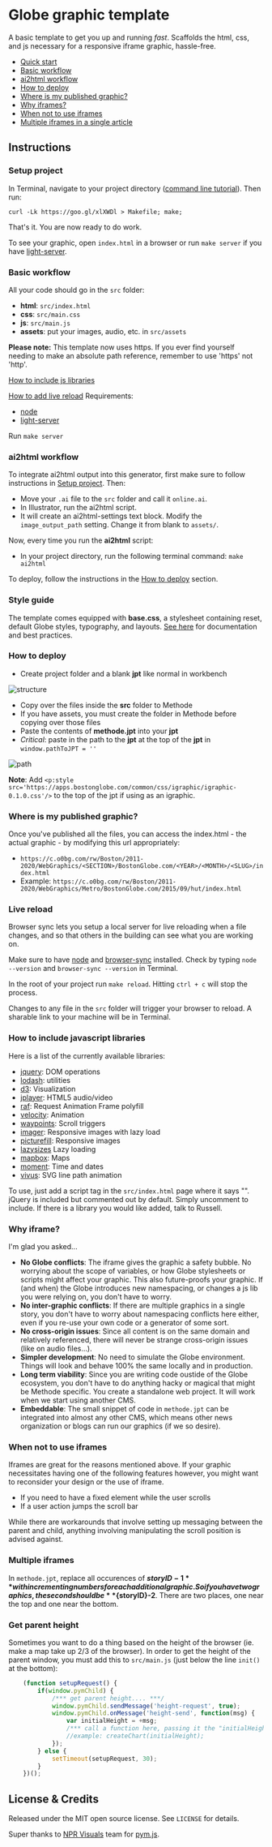 # Globe graphic template
A basic template to get you up and running *fast*. Scaffolds the html, css, and js necessary for a responsive iframe graphic, hassle-free.

- [Quick start](#instructions)
- [Basic workflow](#basic-workflow)
- [ai2html workflow](#ai2html-workflow)
- [How to deploy](#how-to-deploy)
- [Where is my published graphic?](#where-is-my-published-graphic)
- [Why iframes?](#why-iframe)
- [When not to use iframes](#when-not-to-use-iframes)
- [Multiple iframes in a single article](#multiple-iframes)

## Instructions
### Setup project
In Terminal, navigate to your project directory ([command line tutorial](https://github.com/BostonGlobe/news-apps-docs/tree/master/bash-basics)). Then run:

    curl -Lk https://goo.gl/xlXWDl > Makefile; make;

That's it. You are now ready to do work.

To see your graphic, open `index.html` in a browser or run `make server` if you have [light-server](#live-reload).

### Basic workflow
All your code should go in the `src` folder:
- **html**: `src/index.html`
- **css**: `src/main.css`
- **js**: `src/main.js`
- **assets**: put your images, audio, etc. in `src/assets`

**Please note:**
This template now uses https. If you ever find yourself needing to make an absolute path reference, remember to use 'https' not 'http'.

[How to include js libraries](#how-to-include-javascript-libraries)

[How to add live reload](#live-reload)
Requirements:
* [node](http://nodejs.org)
* [light-server](https://www.npmjs.com/package/light-server)

Run `make server`

### ai2html workflow
To integrate ai2html output into this generator, first make sure to follow instructions in [Setup project](#setup-project). Then:
- Move your `.ai` file to the `src` folder and call it `online.ai`.
- In Illustrator, run the ai2html script.
- It will create an ai2html-settings text block. Modify the `image_output_path` setting. Change it from blank to `assets/`.

Now, every time you run the **ai2html** script:
- In your project directory, run the following terminal command: `make ai2html`

To deploy, follow the instructions in the [How to deploy](#how-to-deploy) section.

### Style guide
The template comes equipped with **base.css**, a stylesheet containing reset, default Globe styles, typography, and layouts. [See here](https://bostonglobe.github.io/news-apps-style-guide) for documentation and best practices.

### How to deploy
- Create project folder and a blank **jpt** like normal in workbench

![structure](https://cache.boston.com/multimedia/graphics/russell/github/structure.jpg?v=3)

- Copy over the files inside the **src** folder to Methode
- If you have assets, you must create the folder in Methode before copying over those files
- Paste the contents of **methode.jpt** into your **jpt**
- *Critical*: paste in the path to the **jpt** at the top of the **jpt** in `window.pathToJPT = ''`

![path](https://cache.boston.com/multimedia/graphics/russell/github/path.gif?v=3)

**Note**: Add `<p:style src='https://apps.bostonglobe.com/common/css/igraphic/igraphic-0.1.0.css'/>` to the top of the jpt if using as an igraphic.

### Where is my published graphic?

Once you've published all the files, you can access the index.html - the actual graphic - by modifying this url appropriately:
- `https://c.o0bg.com/rw/Boston/2011-2020/WebGraphics/<SECTION>/BostonGlobe.com/<YEAR>/<MONTH>/<SLUG>/index.html`
- Example: `https://c.o0bg.com/rw/Boston/2011-2020/WebGraphics/Metro/BostonGlobe.com/2015/09/hut/index.html`

### Live reload
Browser sync lets you setup a local server for live reloading when a file changes, and so that others in the building can see what you are working on.

Make sure to have [node](http://nodejs.org) and [browser-sync](http://www.browsersync.io/#install) installed. Check by typing `node --version` and `browser-sync --version` in Terminal.

In the root of your project run `make reload`. Hitting `ctrl + c` will stop the process.

Changes to any file in the `src` folder will trigger your browser to reload. A sharable link to your machine will be in Terminal.

### How to include javascript libraries
Here is a list of the currently available libraries:

- [jquery](https://apps.bostonglobe.com/common/js/jquery/jquery-1.11.2.min.js): DOM operations
- [lodash](https://apps.bostonglobe.com/common/js/lodash/lodash-3.10.0.min.js): utilities
- [d3](https://apps.bostonglobe.com/common/js/d3/d3-3.5.8.min.js): Visualization
- [jplayer](https://apps.bostonglobe.com/common/js/jplayer/jquery.jplayer-2.9.2.min.js): HTML5 audio/video
- [raf](https://apps.bostonglobe.com/common/js/raf/raf.min.js): Request Animation Frame polyfill
- [velocity](https://apps.bostonglobe.com/common/js/velocity/velocity-1.2.2.min.js): Animation
- [waypoints](https://apps.bostonglobe.com/common/js/waypoints/noframework.waypoints-3.1.1.min.js): Scroll triggers
- [imager](https://apps.bostonglobe.com/common/js/imager/imager-0.5.0.min.js): Responsive images with lazy load
- [picturefill](https://apps.bostonglobe.com/common/js/picturefill/picturefill-3.0.0.min.js): Responsive images
- [lazysizes](https://apps.bostonglobe.com/common/js/lazysizes/lazysizes-1.1.3.min.js) Lazy loading
- [mapbox](https://apps.bostonglobe.com/common/js/mapbox/mapbox-2.2.1.min.js): Maps
- [moment](https://apps.bostonglobe.com/common/js/moment/moment-2.9.0.min.js): Time and dates
- [vivus](https://apps.bostonglobe.com/common/js/vivus/vivus-0.2.1.min.js): SVG line path animation

To use, just add a script tag in the `src/index.html` page where it says "<!-- (begin) js libraries -->". jQuery is included but commented out by default. Simply uncomment to include. If there is a library you would like added, talk to Russell.

### Why iframe?
I'm glad you asked...
- **No Globe conflicts**: The iframe gives the graphic a safety bubble. No worrying about the scope of variables, or how Globe stylesheets or scripts might affect your graphic. This also future-proofs your graphic. If (and when) the Globe introduces new namespacing, or changes a js lib you were relying on, you don't have to worry.
- **No inter-graphic conflicts**: If there are multiple graphics in a single story, you don't have to worry about namespacing conflicts here either, even if you re-use your own code or a generator of some sort.
- **No cross-origin issues**: Since all content is on the same domain and relatively referenced, there will never be strange cross-origin issues (like on audio files...).
- **Simpler development**: No need to simulate the Globe environment. Things will look and behave 100% the same locally and in production.
- **Long term viability**: Since you are writing code oustide of the Globe ecosystem, you don't have to do anything hacky or magical that might be Methode specific. You create a standalone web project. It will work when we start using another CMS.
- **Embeddable**: The small snippet of code in `methode.jpt` can be integrated into almost any other CMS, which means other news organization or blogs can run our graphics (if we so desire).

### When not to use iframes
Iframes are great for the reasons mentioned above. If your graphic necessitates having one of the following features however, you might want to reconsider your design or the use of iframe.
- If you need to have a fixed element while the user scrolls
- If a user action jumps the scroll bar

While there are workarounds that involve setting up messaging between the parent and child, anything involving manipulating the scroll position is advised against.

### Multiple iframes
In `methode.jpt`, replace all occurences of **${storyID}-1** with incrementing numbers for each additional graphic. So if you have two graphics, the second should be **${storyID}-2**. There are two places, one near the top and one near the bottom.

### Get parent height
Sometimes you want to do a thing based on the height of the browser (ie. make a map take up 2/3 of the browser). In order to get the height of the parent window, you must add this to `src/main.js` (just below the line `init()` at the bottom):

```js
	(function setupRequest() {
		if(window.pymChild) {
			/*** get parent height.... ***/
		    window.pymChild.sendMessage('height-request', true);
		    window.pymChild.onMessage('height-send', function(msg) {
		        var initialHeight = +msg;
		        /*** call a function here, passing it the "initialHeight" variable ***/
		        //example: createChart(initialHeight);
		    });
		} else {
			setTimeout(setupRequest, 30);
		}
	})();
```

## License & Credits

Released under the MIT open source license. See `LICENSE` for details.

Super thanks to [NPR Visuals](http://github.com/nprapps) team for [pym.js](https://github.com/nprapps/pym.js).
